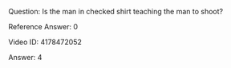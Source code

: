 Question: Is the man in checked shirt teaching the man to shoot?

Reference Answer: 0

Video ID: 4178472052

Answer: 4

